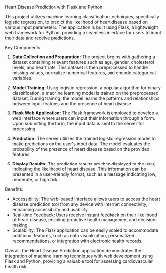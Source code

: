 Heart Disease Prediction with Flask and Python:

This project utilizes machine learning classification techniques, specifically logistic regression, to predict the likelihood of heart disease based on various input parameters. The application is built using Flask, a lightweight web framework for Python, providing a seamless interface for users to input their data and receive predictions.

Key Components:

1. **Data Collection and Preparation:** The project begins with gathering a dataset containing relevant features such as age, gender, cholesterol levels, and heart rate. This dataset is then preprocessed to handle missing values, normalize numerical features, and encode categorical variables.

2. **Model Training:** Using logistic regression, a popular algorithm for binary classification, a machine learning model is trained on the preprocessed dataset. During training, the model learns the patterns and relationships between input features and the presence of heart disease.

3. **Flask Web Application:** The Flask framework is employed to develop a web interface where users can input their information through a form. Upon submitting the form, the input data is sent to the server for processing.

4. **Prediction:** The server utilizes the trained logistic regression model to make predictions on the user's input data. The model evaluates the probability of the presence of heart disease based on the provided features.

5. **Display Results:** The prediction results are then displayed to the user, indicating the likelihood of heart disease. This information can be presented in a user-friendly format, such as a message indicating low, moderate, or high risk.

Benefits:

- Accessibility: The web-based interface allows users to access the heart disease prediction tool from any device with internet connectivity, enhancing accessibility and usability.
- Real-time Feedback: Users receive instant feedback on their likelihood of heart disease, enabling proactive health management and decision-making.
- Scalability: The Flask application can be easily scaled to accommodate additional features, such as data visualization, personalized recommendations, or integration with electronic health records.

Overall, the Heart Disease Prediction application demonstrates the integration of machine learning techniques with web development using Flask and Python, providing a valuable tool for assessing cardiovascular health risk.
